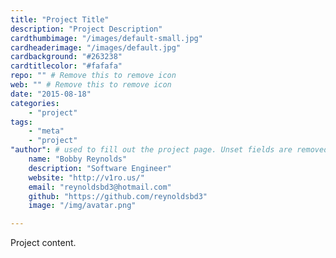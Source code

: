 ```yaml
---
title: "Project Title"
description: "Project Description"
cardthumbimage: "/images/default-small.jpg"
cardheaderimage: "/images/default.jpg"
cardbackground: "#263238"
cardtitlecolor: "#fafafa"
repo: "" # Remove this to remove icon
web: "" # Remove this to remove icon
date: "2015-08-18"
categories:
    - "project"
tags:
    - "meta"
    - "project"
"author": # used to fill out the project page. Unset fields are removed from page
    name: "Bobby Reynolds"
    description: "Software Engineer"
    website: "http://v1ro.us/"
    email: "reynoldsbd3@hotmail.com"
    github: "https://github.com/reynoldsbd3"
    image: "/img/avatar.png"

---
```


Project content.
